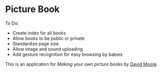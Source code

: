 # Picture Book

To Do:
* Create index for all books
* Allow books to be public or private
* Standardize page size
* Allow image and sound uploading
* Add gesture recognition for easy browsing by babies

This is an application for
*Making your own picture books*
by [David Moore](https://github.com/CanastaNasty).